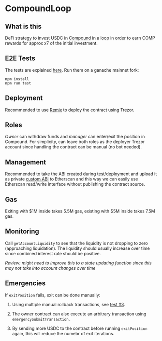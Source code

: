 # CompoundLoop

## What is this

DeFi strategy to invest USDC in [Compound](https://compound.finance/) in a loop in order to earn COMP rewards for approx x7 of the initial investment.

## E2E Tests

The tests are explained [here](https://github.com/defi-org-code/CompoundLoop/issues/4). Run them on a ganache mainnet fork:

```
npm install
npm run test
```

## Deployment

Recommended to use [Remix](https://remix.ethereum.org/) to deploy the contract using Trezor.

## Roles

*Owner* can withdraw funds and *manager* can enter/exit the position in Compound. For simplicity, can leave both roles as the deployer Trezor account since handling the contract can be manual (no bot needed).

## Management

Recommended to take the ABI created during test/deployment and upload it as private [custom ABI](https://info.etherscan.com/custom-abi/) to Etherscan and this way we can easily use Etherscan read/write interface without publishing the contract source.

## Gas

Exiting with $1M inside takes 5.5M gas, existing with $5M inside takes 7.5M gas.

## Monitoring

Call `getAccountLiquidity` to see that the liquidity is not dropping to zero (approaching liquidation). The liquidity should usually increase over time since combined interest rate should be positive.

*Review: might need to improve this to a state updating function since this may not take into account changes over time*

## Emergencies

If `exitPosition` fails, exit can be done manually:

1. Using multiple manual rollback transactions, see [test #3](https://github.com/defi-org-code/CompoundLoop/issues/4).

2. The owner contract can also execute an arbitrary transaction using `emergencySubmitTransaction`.

3. By sending more USDC to the contract before running `exitPosition` again, this will reduce the numebr of exit iterations.
